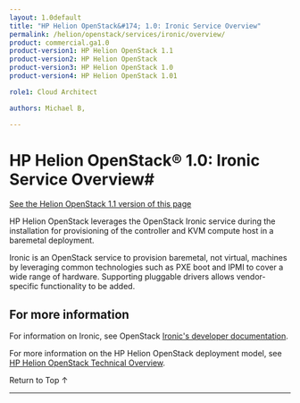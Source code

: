 ```yaml
---
layout: 1.0default
title: "HP Helion OpenStack&#174; 1.0: Ironic Service Overview"
permalink: /helion/openstack/services/ironic/overview/
product: commercial.ga1.0
product-version1: HP Helion OpenStack 1.1
product-version2: HP Helion OpenStack
product-version3: HP Helion OpenStack 1.0
product-version4: HP Helion OpenStack 1.01

role1: Cloud Architect

authors: Michael B, 

---
```

<!--PUBLISHED-->

<script>

function PageRefresh {
onLoad="window.refresh"
}

PageRefresh();

</script>

<!-- <p style="font-size: small;"> <a href="/helion/openstack/services/dns/overview/">&#9664; PREV</a> | <a href="/helion/openstack/services/overview/">&#9650; UP</a> | <a href="/helion/openstack/services/compute/overview/"> NEXT &#9654</a> </p> -->

# HP Helion OpenStack&#174; 1.0: Ironic Service Overview#
[See the Helion OpenStack 1.1 version of this page](/helion/openstack/1.1/services/ironic/overview/)

HP Helion OpenStack leverages the OpenStack Ironic service during the installation for provisioning of the controller and KVM compute host in a baremetal deployment.

Ironic is an OpenStack service to provision baremetal, not virtual, machines by leveraging common technologies such as PXE boot and IPMI to cover a wide range of hardware. Supporting pluggable drivers allows vendor-specific functionality to be added.

## For more information ##

For information on Ironic, see OpenStack [Ironic's developer documentation](http://docs.openstack.org/developer/ironic/).

For more information on the HP Helion OpenStack deployment model, see [HP Helion OpenStack Technical Overview](/helion/openstack/technical-overview/).

 <a href="#top" style="padding:14px 0px 14px 0px; text-decoration: none;"> Return to Top &#8593; </a>

----
